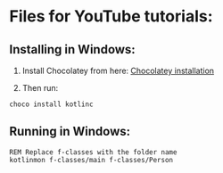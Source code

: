# Files for YouTube tutorials:

## Installing in Windows:
1. Install Chocolatey from here: [Chocolatey installation](https://chocolatey.org/install)

2. Then run:
```batch
choco install kotlinc
```

## Running in Windows:

```batch
REM Replace f-classes with the folder name
kotlinmon f-classes/main f-classes/Person
```